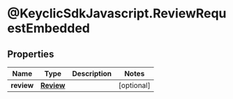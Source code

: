 # @KeyclicSdkJavascript.ReviewRequestEmbedded

## Properties
Name | Type | Description | Notes
------------ | ------------- | ------------- | -------------
**review** | [**Review**](Review.md) |  | [optional] 


